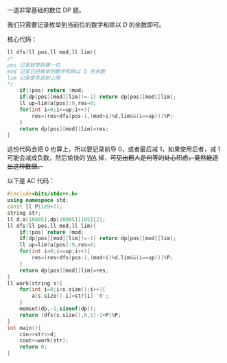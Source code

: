 一道非常基础的数位 DP 题。

我们只需要记录枚举到当前位的数字和除以 $D$ 的余数即可。

核心代码：

```cpp
ll dfs(ll pos,ll mod,ll lim){
/*
pos 记录枚举到哪一位
mod 记录已经枚举的数字和除以 D 的余数
lim 记录是否达到上限
*/
	if(!pos) return !mod;
	if(dp[pos][mod][lim]!=-1) return dp[pos][mod][lim];
	ll up=lim?a[pos]:9,res=0;
	for(int i=0;i<=up;i++){
		res=(res+dfs(pos-1,(mod+i)%d,lim&&(i==up)))%P;
	}
	return dp[pos][mod][lim]=res;
}
```

这份代码会把 $0$ 也算上，所以要记录前导 $0$，或者最后减 $1$，如果使用后者，减 $1$ 可能会减成负数，然后愉快的 [WA](https://www.luogu.com.cn/record/84949034) 掉，~~可见出题人是何等的处心积虑，竟然能造出这种数据。~~

以下是 AC 代码：
```cpp
#include<bits/stdc++.h>
using namespace std;
const ll P(1e9+7);
string str;
ll d,a[10005],dp[10005][105][2];
ll dfs(ll pos,ll mod,ll lim){
	if(!pos) return !mod;
	if(dp[pos][mod][lim]!=-1) return dp[pos][mod][lim];
	ll up=lim?a[pos]:9,res=0;
	for(int i=0;i<=up;i++){
		res=(res+dfs(pos-1,(mod+i)%d,lim&&(i==up)))%P;
	}
	return dp[pos][mod][lim]=res;
}
ll work(string s){
	for(int i=0;i<s.size();i++){
		a[s.size()-i]=str[i]-'0';
	}
	memset(dp,-1,sizeof(dp));
	return (dfs(s.size(),0,1)-1+P)%P;
}
int main(){
	cin>>str>>d;
	cout<<work(str);
	return 0;
}